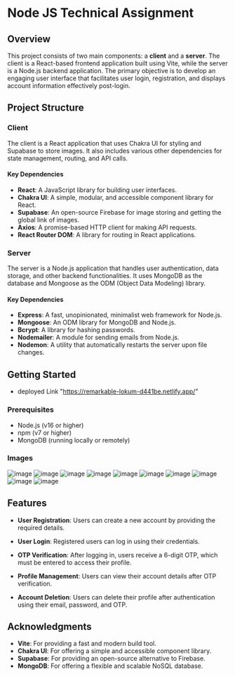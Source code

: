 # Node JS Technical Assignment

## Overview

This project consists of two main components: a **client** and a **server**. The client is a React-based frontend application built using Vite, while the server is a Node.js backend application. The primary objective is to develop an engaging user interface that facilitates user login, registration, and displays account information effectively post-login.

## Project Structure

### Client

The client is a React application that uses Chakra UI for styling and Supabase to store images. It also includes various other dependencies for state management, routing, and API calls.

#### Key Dependencies

- **React**: A JavaScript library for building user interfaces.
- **Chakra UI**: A simple, modular, and accessible component library for React.
- **Supabase**: An open-source Firebase for image storing and getting the global link of images.
- **Axios**: A promise-based HTTP client for making API requests.
- **React Router DOM**: A library for routing in React applications.



### Server

The server is a Node.js application that handles user authentication, data storage, and other backend functionalities. It uses MongoDB as the database and Mongoose as the ODM (Object Data Modeling) library.

#### Key Dependencies

- **Express**: A fast, unopinionated, minimalist web framework for Node.js.
- **Mongoose**: An ODM library for MongoDB and Node.js.
- **Bcrypt**: A library for hashing passwords.
- **Nodemailer**: A module for sending emails from Node.js.
- **Nodemon**: A utility that automatically restarts the server upon file changes.

## Getting Started
- deployed Link "https://remarkable-lokum-d441be.netlify.app/"

### Prerequisites

- Node.js (v16 or higher)
- npm (v7 or higher)
- MongoDB (running locally or remotely)

### Images 
![image](https://github.com/user-attachments/assets/d304c80b-a0a3-4876-970a-6304201ccf53)
![image](https://github.com/user-attachments/assets/2f61a075-43fd-4345-9995-f2b21a76a2d5)
![image](https://github.com/user-attachments/assets/8f0e2c2a-d366-4b36-b07b-05d5e16fa2b0)
![image](https://github.com/user-attachments/assets/e2081bd0-814a-407b-a593-1d7c57fbcd6a)
![image](https://github.com/user-attachments/assets/0b3d99a4-6431-412d-b4fd-d6a10550acdd)
![image](https://github.com/user-attachments/assets/7033ca10-c547-4196-b921-ecb5cf7a7ebb)
![image](https://github.com/user-attachments/assets/aef24bab-d03f-4052-a2e8-162a6761a52d)
![image](https://github.com/user-attachments/assets/ffce8b40-afad-4c25-8b26-5b66353a81a9)
![image](https://github.com/user-attachments/assets/24c30caf-4211-4cc8-a0e6-5c630dca210b)
![image](https://github.com/user-attachments/assets/25d26037-cc7e-4506-a448-277e9d0af9e2)









## Features

- **User Registration**: Users can create a new account by providing the required details.

- **User Login**: Registered users can log in using their credentials.

- **OTP Verification**: After logging in, users receive a 6-digit OTP, which must be entered to access their profile.

- **Profile Management**: Users can view their account details after OTP verification.

- **Account Deletion**: Users can delete their profile after authentication using their email, password, and OTP.


## Acknowledgments

- **Vite**: For providing a fast and modern build tool.
- **Chakra UI**: For offering a simple and accessible component library.
- **Supabase**: For providing an open-source alternative to Firebase.
- **MongoDB**: For offering a flexible and scalable NoSQL database.
